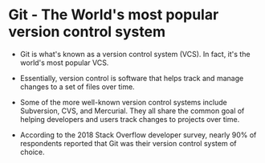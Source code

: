 # Git - The World's most popular version control system

- Git is what's known as a version control system (VCS). In fact, it's the world's most popular VCS.

- Essentially, version control is software that helps track and manage changes to a set of files over time.

- Some of the more well-known version control systems include Subversion, CVS, and Mercurial. They all share the common goal of helping developers and users track changes to projects over time.

- According to the 2018 Stack Overflow developer survey, nearly 90% of respondents reported that Git was their version control system of choice.
